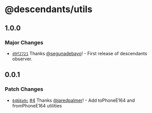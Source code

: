# @descendants/utils

## 1.0.0

### Major Changes

- [`d9f2721`](https://github.com/segunadebayo/descendants-observer/commit/d9f27211548d2eb741fbe04d9917846d731048ac) Thanks [@segunadebayo](https://github.com/segunadebayo)! - First release of descendants observer.

## 0.0.1

### Patch Changes

- [`6468a9c`](https://github.com/jaredpalmer/tsdx-monorepo-playground/commit/6468a9c236a30f3650ca0a218055ac7de359b84f) [#4](https://github.com/jaredpalmer/tsdx-monorepo-playground/pull/4) Thanks [@jaredpalmer](https://github.com/jaredpalmer)! - Add toPhoneE164 and fromPhoneE164 utilities
